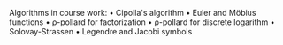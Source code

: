 Algorithms in course work:
• Cipolla's algorithm
• Euler and Möbius functions
• ρ-pollard for factorization
• ρ-pollard for discrete logarithm
• Solovay-Strassen
• Legendre and Jacobi symbols
